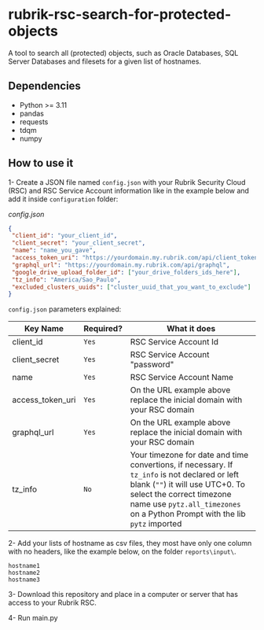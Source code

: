 # rubrik-rsc-search-for-protected-objects

A tool to search all (protected) objects, such as Oracle Databases, SQL Server Databases and filesets for a given list of hostnames.

## Dependencies

- Python >= 3.11
- pandas
- requests
- tdqm
- numpy

## How to use it

1- Create a JSON file named `config.json` with your Rubrik Security Cloud (RSC) and RSC Service Account information like in the example below and add it inside `configuration` folder:

*config.json*

```json
{
 "client_id": "your_client_id",
 "client_secret": "your_client_secret",
 "name": "name_you_gave",
 "access_token_uri": "https://yourdomain.my.rubrik.com/api/client_token",
 "graphql_url": "https://yourdomain.my.rubrik.com/api/graphql",
 "google_drive_upload_folder_id": ["your_drive_folders_ids_here"],
 "tz_info": "America/Sao_Paulo",
 "excluded_clusters_uuids": ["cluster_uuid_that_you_want_to_exclude"]
}
```

`config.json` parameters explained:

| Key Name                      | Required? | What it does                                                |
| ----------------------------- | --------- | ----------------------------------------------------------- |
| client_id                     | `Yes`     | RSC Service Account Id                                      |
| client_secret                 | `Yes`     | RSC Service Account "password"                              |
| name                          | `Yes`     | RSC Service Account Name                                    |
| access_token_uri              | `Yes`     | On the URL example above replace the inicial domain with your RSC domain |
| graphql_url                   | `Yes`     | On the URL example above replace the inicial domain with your RSC domain |
| tz_info                       | `No`      | Your timezone for date and time convertions, if necessary. If `tz_info` is not declared or left blank (`""`) it will use UTC+0. To select the correct timezone name use `pytz.all_timezones` on a Python Prompt with the lib `pytz` imported |

2- Add your lists of hostname as csv files, they most have only one column with no headers, like the example below, on the folder `reports\input\`.

```
hostname1
hostname2
hostname3
```

3- Download this repository and place in a computer or server that has access to your Rubrik RSC.

4- Run main.py
